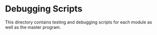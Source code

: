 # Debugging Scripts

This directory contains testing and debugging scripts for each module as well as the master program.
